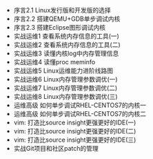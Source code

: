 - 序言2.1 Linux发行版和开发版的选择
- 序言2.2 搭建QEMU+GDB单步调试内核
- 序言2.3 搭建Eclipse图形调试内核
- 实战运维1 查看系统内存信息的工具(一)
- 实战运维2 查看系统内存信息的工具(二)
- 实战运维3 读懂内核log中内存管理信息
- 实战运维4 读懂proc meminfo
- 实战运维5 Linux运维能力进阶线路图
- 实战运维6 Linux内存管理参数调优(一)
- 实战运维7 Linux内存管理参数调优(二)
- 实战运维8 Linux内存管理参数调优(三)
- 运维高级 如何单步调试RHEL-CENTOS7的内核一
- 运维高级 如何单步调试RHEL-CENTOS7的内核二
- vim: 打造比source insight更强更好的IDE(一)
- vim: 打造比source insight更强更好的IDE(二)
- vim: 打造比source insight更强更好的IDE(三)
- 实战Git项目和社区patch的管理